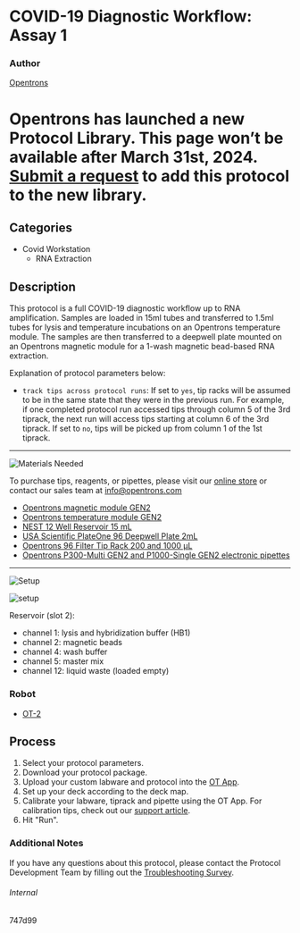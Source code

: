 # COVID-19 Diagnostic Workflow: Assay 1

### Author
[Opentrons](https://opentrons.com/)


# Opentrons has launched a new Protocol Library. This page won’t be available after March 31st, 2024. [Submit a request](https://docs.google.com/forms/d/e/1FAIpQLSdYYp9QCKow4nn0KlCVsMS3HX0eJ0N9O7-erajKvcpT0lWbSg/viewform) to add this protocol to the new library.

## Categories
* Covid Workstation
    * RNA Extraction

## Description
This protocol is a full COVID-19 diagnostic workflow up to RNA amplification. Samples are loaded in 15ml tubes and transferred to 1.5ml tubes for lysis and temperature incubations on an Opentrons temperature module. The samples are then transferred to a deepwell plate mounted on an Opentrons magnetic module for a 1-wash magnetic bead-based RNA extraction.

Explanation of protocol parameters below:
* `track tips across protocol runs`: If set to `yes`, tip racks will be assumed to be in the same state that they were in the previous run. For example, if one completed protocol run accessed tips through column 5 of the 3rd tiprack, the next run will access tips starting at column 6 of the 3rd tiprack. If set to `no`, tips will be picked up from column 1 of the 1st tiprack.

---

![Materials Needed](https://s3.amazonaws.com/opentrons-protocol-library-website/custom-README-images/001-General+Headings/materials.png)  

To purchase tips, reagents, or pipettes, please visit our [online store](https://shop.opentrons.com/) or contact our sales team at [info@opentrons.com](mailto:info@opentrons.com)

* [Opentrons magnetic module GEN2](https://shop.opentrons.com/collections/hardware-modules/products/magdeck)
* [Opentrons temperature module GEN2](https://shop.opentrons.com/collections/hardware-modules/products/tempdeck)
* [NEST 12 Well Reservoir 15 mL](https://labware.opentrons.com/nest_12_reservoir_15ml)
* [USA Scientific PlateOne 96 Deepwell Plate 2mL](https://www.usascientific.com/plateone-96-deep-well-2ml/p/PlateOne-96-Deep-Well-2mL)
* [Opentrons 96 Filter Tip Rack 200 and 1000 µL](https://shop.opentrons.com/collections/opentrons-tips/products/opentrons-200ul-filter-tips)
* [Opentrons P300-Multi GEN2 and P1000-Single GEN2 electronic pipettes](https://shop.opentrons.com/collections/ot-2-pipettes)

---
![Setup](https://s3.amazonaws.com/opentrons-protocol-library-website/custom-README-images/001-General+Headings/Setup.png)  

![setup](https://opentrons-protocol-library-website.s3.amazonaws.com/custom-README-images/747d99/setup.png)  

Reservoir (slot 2):
* channel 1: lysis and hybridization buffer (HB1)
* channel 2: magnetic beads
* channel 4: wash buffer
* channel 5: master mix
* channel 12: liquid waste (loaded empty)

### Robot
* [OT-2](https://opentrons.com/ot-2)

## Process
1. Select your protocol parameters.
2. Download your protocol package.
3. Upload your custom labware and protocol into the [OT App](https://opentrons.com/ot-app).
4. Set up your deck according to the deck map.
5. Calibrate your labware, tiprack and pipette using the OT App. For calibration tips, check out our [support article](https://support.opentrons.com/ot-2/getting-started-software-setup/deck-calibration).
6. Hit "Run".

### Additional Notes
If you have any questions about this protocol, please contact the Protocol Development Team by filling out the [Troubleshooting Survey](https://protocol-troubleshooting.paperform.co/).

###### Internal
747d99
